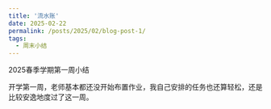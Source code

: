 ```yaml
---
title: '流水账'
date: 2025-02-22 
permalink: /posts/2025/02/blog-post-1/
tags:
  - 周末小结
---
```


2025春季学期第一周小结 

  开学第一周，老师基本都还没开始布置作业，我自己安排的任务也还算轻松，还是比较安逸地度过了这一周。

